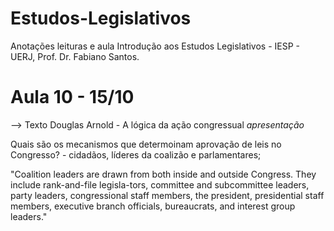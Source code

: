 # Estudos-Legislativos
Anotações leituras e aula Introdução aos Estudos Legislativos - IESP - UERJ, Prof. Dr. Fabiano Santos.

# Aula 10 - 15/10

--> Texto Douglas Arnold - A lógica da ação congressual *apresentação*

Quais são os mecanismos que determoinam aprovação de leis no Congresso? - cidadãos, líderes da coalizão e parlamentares;

"Coalition leaders are drawn from both inside and outside Congress. They include rank-and-file legisla-tors, committee and subcommittee leaders, party leaders, congressional staff members, the president, presidential staff members, executive branch officials, bureaucrats, and interest group leaders."
